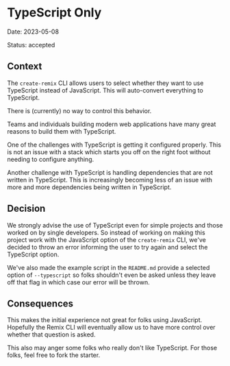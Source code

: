 # TypeScript Only

Date: 2023-05-08

Status: accepted

## Context

The `create-remix` CLI allows users to select whether they want to use
TypeScript instead of JavaScript. This will auto-convert everything to
TypeScript.

There is (currently) no way to control this behavior.

Teams and individuals building modern web applications have many great reasons
to build them with TypeScript.

One of the challenges with TypeScript is getting it configured properly. This is
not an issue with a stack which starts you off on the right foot without needing
to configure anything.

Another challenge with TypeScript is handling dependencies that are not written
in TypeScript. This is increasingly becoming less of an issue with more and more
dependencies being written in TypeScript.

## Decision

We strongly advise the use of TypeScript even for simple projects and those
worked on by single developers. So instead of working on making this project
work with the JavaScript option of the `create-remix` CLI, we've decided to
throw an error informing the user to try again and select the TypeScript option.

We've also made the example script in the `README.md` provide a selected option
of `--typescript` so folks shouldn't even be asked unless they leave off that
flag in which case our error will be thrown.

## Consequences

This makes the initial experience not great for folks using JavaScript.
Hopefully the Remix CLI will eventually allow us to have more control over
whether that question is asked.

This also may anger some folks who really don't like TypeScript. For those
folks, feel free to fork the starter.
